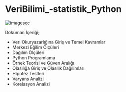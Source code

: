 # VeriBilimi_-statistik_Python

   ![imagesec](https://user-images.githubusercontent.com/73841520/111922288-018ca500-8aaa-11eb-9f8d-7171882510ec.jpg)
   
   
Döküman İçeriği;
* Veri Okuryazarlığına Giriş ve Temel Kavramlar
* Merkezi Eğilim Ölçüleri
* Dağılım Ölçüleri
* Python Programlama
* Örnek Teorisi ve Güven Aralığı
* Olasılığa Giriş ve Olasılık Dağılımları
* Hipotez Testleri
* Varyans Analizi
* Korelasyon Analizi

